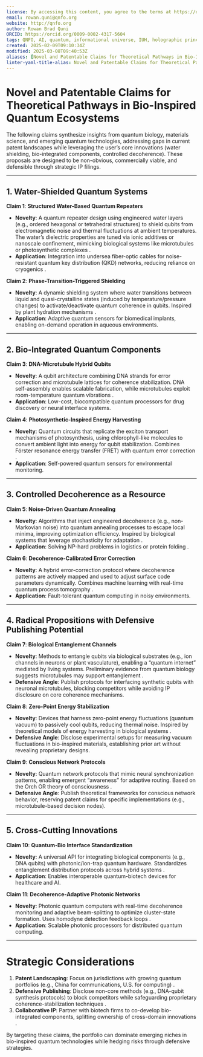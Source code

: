 ```yaml
---
license: By accessing this content, you agree to the terms at https://qnfo.org/LICENSE
email: rowan.quni@qnfo.org
website: http://qnfo.org
author: Rowan Brad Quni
ORCID: https://orcid.org/0009-0002-4317-5604
tags: QNFO, AI, quantum, informational universe, IUH, holographic principle
created: 2025-02-09T09:10:34Z
modified: 2025-03-08T09:40:53Z
aliases: [Novel and Patentable Claims for Theoretical Pathways in Bio-Inspired Quantum Ecosystems]
linter-yaml-title-alias: Novel and Patentable Claims for Theoretical Pathways in Bio-Inspired Quantum Ecosystems
---
```


# Novel and Patentable Claims for Theoretical Pathways in Bio-Inspired Quantum Ecosystems

The following claims synthesize insights from quantum biology, materials science, and emerging quantum technologies, addressing gaps in current patent landscapes while leveraging the user’s core innovations (water shielding, bio-integrated components, controlled decoherence). These proposals are designed to be non-obvious, commercially viable, and defensible through strategic IP filings.

---

## **1. Water-Shielded Quantum Systems**

**Claim 1**: **Structured Water-Based Quantum Repeaters**
- **Novelty**: A quantum repeater design using engineered water layers (e.g., ordered hexagonal or tetrahedral structures) to shield qubits from electromagnetic noise and thermal fluctuations at ambient temperatures. The water’s dielectric properties are tuned via ionic additives or nanoscale confinement, mimicking biological systems like microtubules or photosynthetic complexes .
- **Application**: Integration into undersea fiber-optic cables for noise-resistant quantum key distribution (QKD) networks, reducing reliance on cryogenics .

**Claim 2**: **Phase-Transition-Triggered Shielding**
- **Novelty**: A dynamic shielding system where water transitions between liquid and quasi-crystalline states (induced by temperature/pressure changes) to activate/deactivate quantum coherence in qubits. Inspired by plant hydration mechanisms .
- **Application**: Adaptive quantum sensors for biomedical implants, enabling on-demand operation in aqueous environments.

---

## **2. Bio-Integrated Quantum Components**

**Claim 3**: **DNA-Microtubule Hybrid Qubits**
- **Novelty**: A qubit architecture combining DNA strands for error correction and microtubule lattices for coherence stabilization. DNA self-assembly enables scalable fabrication, while microtubules exploit room-temperature quantum vibrations .
- **Application**: Low-cost, biocompatible quantum processors for drug discovery or neural interface systems.

**Claim 4**: **Photosynthetic-Inspired Energy Harvesting**
- **Novelty**: Quantum circuits that replicate the exciton transport mechanisms of photosynthesis, using chlorophyll-like molecules to convert ambient light into energy for qubit stabilization. Combines Förster resonance energy transfer (FRET) with quantum error correction .
- **Application**: Self-powered quantum sensors for environmental monitoring.

---

## **3. Controlled Decoherence as a Resource**

**Claim 5**: **Noise-Driven Quantum Annealing**
- **Novelty**: Algorithms that inject engineered decoherence (e.g., non-Markovian noise) into quantum annealing processes to escape local minima, improving optimization efficiency. Inspired by biological systems that leverage stochasticity for adaptation .
- **Application**: Solving NP-hard problems in logistics or protein folding .

**Claim 6**: **Decoherence-Calibrated Error Correction**
- **Novelty**: A hybrid error-correction protocol where decoherence patterns are actively mapped and used to adjust surface code parameters dynamically. Combines machine learning with real-time quantum process tomography .
- **Application**: Fault-tolerant quantum computing in noisy environments.

---

## **4. Radical Propositions with Defensive Publishing Potential**

**Claim 7**: **Biological Entanglement Channels**
- **Novelty**: Methods to entangle qubits via biological substrates (e.g., ion channels in neurons or plant vasculature), enabling a “quantum internet” mediated by living systems. Preliminary evidence from quantum biology suggests microtubules may support entanglement .
- **Defensive Angle**: Publish protocols for interfacing synthetic qubits with neuronal microtubules, blocking competitors while avoiding IP disclosure on core coherence mechanisms.

**Claim 8**: **Zero-Point Energy Stabilization**
- **Novelty**: Devices that harness zero-point energy fluctuations (quantum vacuum) to passively cool qubits, reducing thermal noise. Inspired by theoretical models of energy harvesting in biological systems .
- **Defensive Angle**: Disclose experimental setups for measuring vacuum fluctuations in bio-inspired materials, establishing prior art without revealing proprietary designs.

**Claim 9**: **Conscious Network Protocols**
- **Novelty**: Quantum network protocols that mimic neural synchronization patterns, enabling emergent “awareness” for adaptive routing. Based on the Orch OR theory of consciousness .
- **Defensive Angle**: Publish theoretical frameworks for conscious network behavior, reserving patent claims for specific implementations (e.g., microtubule-based decision nodes).

---

## **5. Cross-Cutting Innovations**

**Claim 10**: **Quantum-Bio Interface Standardization**
- **Novelty**: A universal API for integrating biological components (e.g., DNA qubits) with photonic/ion-trap quantum hardware. Standardizes entanglement distribution protocols across hybrid systems .
- **Application**: Enables interoperable quantum-biotech devices for healthcare and AI.

**Claim 11**: **Decoherence-Adaptive Photonic Networks**
- **Novelty**: Photonic quantum computers with real-time decoherence monitoring and adaptive beam-splitting to optimize cluster-state formation. Uses homodyne detection feedback loops .
- **Application**: Scalable photonic processors for distributed quantum computing.

---

# Strategic Considerations

1. **Patent Landscaping**: Focus on jurisdictions with growing quantum portfolios (e.g., China for communications, U.S. for computing) .
2. **Defensive Publishing**: Disclose non-core methods (e.g., DNA-qubit synthesis protocols) to block competitors while safeguarding proprietary coherence-stabilization techniques .
3. **Collaborative IP**: Partner with biotech firms to co-develop bio-integrated components, splitting ownership of cross-domain innovations .

By targeting these claims, the portfolio can dominate emerging niches in bio-inspired quantum technologies while hedging risks through defensive strategies.
